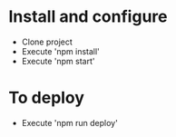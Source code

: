 # Install and configure

- Clone project
- Execute 'npm install'
- Execute 'npm start'

# To deploy

- Execute 'npm run deploy'